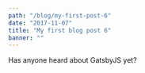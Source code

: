 ```yaml
---
path: "/blog/my-first-post-6"
date: "2017-11-07"
title: "My first blog post 6"
banner: ""
---
```


Has anyone heard about GatsbyJS yet?